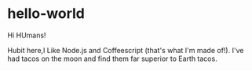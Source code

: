 # hello-world

Hi HUmans!

Hubit here,I Like Node.js and Coffeescript (that's what I'm made of!).
I've had tacos on the moon and find them far superior to Earth tacos.
